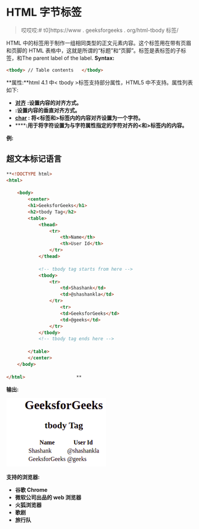 # HTML 字节标签

> 哎哎哎:# t0]https://www . geeksforgeeks . org/html-tbody 标签/

HTML 中的标签用于制作一组相同类型的正文元素内容。这个标签用在带有页眉和页脚的 HTML 表格中，这就是所谓的“标题”和“页脚”。标签是表标签的子标签，和The parent label of the label.
**Syntax:**

```html
<tbody> // Table contents   </tbody>
```

**属性:**html 4.1 中< tbody >标签支持部分属性，HTML5 中不支持。属性列表如下:

*   [**对齐**](https://www.geeksforgeeks.org/html-tbody-align-attribute/) **:设置内容的对齐方式。**
*   [](https://www.geeksforgeeks.org/html-tbody-valign-attribute/)****:设置内容的垂直对齐方式。****
*   **[**char**](https://www.geeksforgeeks.org/html-tbody-char-attribute/) **:** 将<标签和>标签内的内容对齐设置为一个字符。**
*   **[](https://www.geeksforgeeks.org/html-tbody-charoff-attribute/)****:**用于将字符设置为与字符属性指定的字符对齐的<和>标签内的内容。****

******例:****** 

## ****超文本标记语言****

```html
**<!DOCTYPE html>
<html>

    <body>
        <center>
        <h1>GeeksforGeeks</h1>
        <h2>tbody Tag</h2>
        <table>
            <thead>
                <tr>
                    <th>Name</th>
                    <th>User Id</th>
                </tr>
            </thead>

            <!-- tbody tag starts from here -->
            <tbody>
                <tr>
                    <td>Shashank</td>
                    <td>@shashankla</td>
                </tr>
                    <tr>
                    <td>GeeksforGeeks</td>
                    <td>@geeks</td>
                </tr>
            </tbody>
            <!-- tbody tag ends here -->

        </table>
        </center>
    </body>

</html>                   **
```

******输出:****** 

****![](img/02062acc2d00c66a22f16a1b2b360483.png)****

******支持的浏览器:******

*   ****谷歌 Chrome****
*   ****微软公司出品的 web 浏览器****
*   ****火狐浏览器****
*   ****歌剧****
*   ****旅行队****